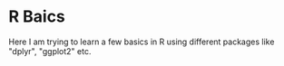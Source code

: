 # R Baics

Here I am trying to learn a few basics in R using different packages like "dplyr", "ggplot2" etc.
